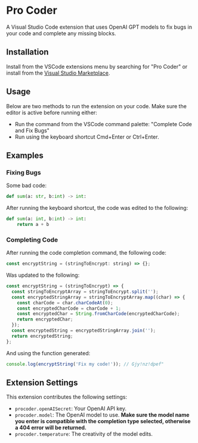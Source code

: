 # Pro Coder

A Visual Studio Code extension that uses OpenAI GPT models to fix bugs in your code and complete any missing blocks.

## Installation

Install from the VSCode extensions menu by searching for "Pro Coder" or install from the [Visual Studio Marketplace](https://marketplace.visualstudio.com/items?itemName=JakeCyr.pro-coder).

## Usage

Below are two methods to run the extension on your code. Make sure the editor is active before running either:

- Run the command from the VSCode command palette: "Complete Code and Fix Bugs"
- Run using the keyboard shortcut Cmd+Enter or Ctrl+Enter.

## Examples

### Fixing Bugs

Some bad code:

```python
def sum(a: str, b:int) -> int:

```

After running the keyboard shortcut, the code was edited to the following:

```python
def sum(a: int, b:int) -> int:
    return a + b
```

### Completing Code

After running the code completion command, the following code:

```javascript
const encryptString = (stringToEncrypt: string) => {};
```

Was updated to the following:

```javascript
const encryptString = (stringToEncrypt) => {
  const stringToEncryptArray = stringToEncrypt.split('');
  const encryptedStringArray = stringToEncryptArray.map((char) => {
    const charCode = char.charCodeAt(0);
    const encryptedCharCode = charCode + 1;
    const encryptedChar = String.fromCharCode(encryptedCharCode);
    return encryptedChar;
  });
  const encryptedString = encryptedStringArray.join('');
  return encryptedString;
};
```

And using the function generated:

```javascript
console.log(encryptString('Fix my code!')); // Gjy!nz!dpef"
```

## Extension Settings

This extension contributes the following settings:

- `procoder.openAISecret`: Your OpenAI API key.
- `procoder.model`: The OpenAI model to use. **Make sure the model name you enter is compatible with the completion type selected, otherwise a 404 error will be returned.**
- `procoder.temperature`: The creativity of the model edits.
